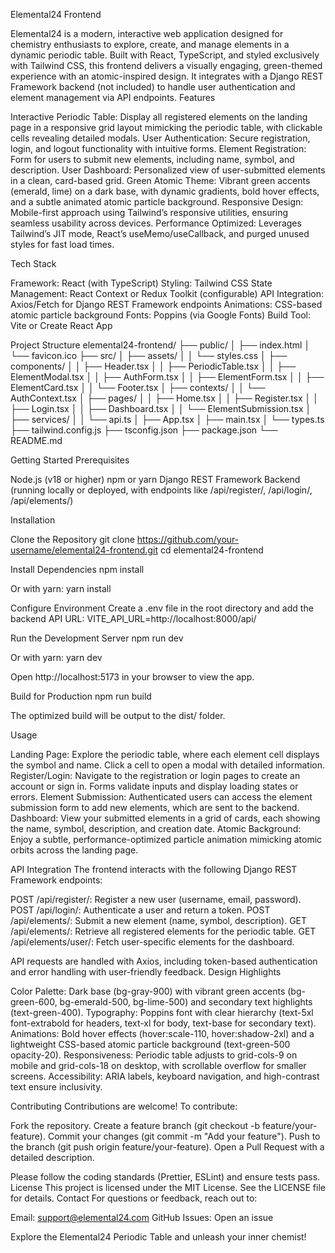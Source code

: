 Elemental24 Frontend

Elemental24 is a modern, interactive web application designed for chemistry enthusiasts to explore, create, and manage elements in a dynamic periodic table. Built with React, TypeScript, and styled exclusively with Tailwind CSS, this frontend delivers a visually engaging, green-themed experience with an atomic-inspired design. It integrates with a Django REST Framework backend (not included) to handle user authentication and element management via API endpoints.
Features

Interactive Periodic Table: Display all registered elements on the landing page in a responsive grid layout mimicking the periodic table, with clickable cells revealing detailed modals.
User Authentication: Secure registration, login, and logout functionality with intuitive forms.
Element Registration: Form for users to submit new elements, including name, symbol, and description.
User Dashboard: Personalized view of user-submitted elements in a clean, card-based grid.
Green Atomic Theme: Vibrant green accents (emerald, lime) on a dark base, with dynamic gradients, bold hover effects, and a subtle animated atomic particle background.
Responsive Design: Mobile-first approach using Tailwind’s responsive utilities, ensuring seamless usability across devices.
Performance Optimized: Leverages Tailwind’s JIT mode, React’s useMemo/useCallback, and purged unused styles for fast load times.

Tech Stack

Framework: React (with TypeScript)
Styling: Tailwind CSS
State Management: React Context or Redux Toolkit (configurable)
API Integration: Axios/Fetch for Django REST Framework endpoints
Animations: CSS-based atomic particle background
Fonts: Poppins (via Google Fonts)
Build Tool: Vite or Create React App

Project Structure
elemental24-frontend/
├── public/
│   ├── index.html
│   └── favicon.ico
├── src/
│   ├── assets/
│   │   └── styles.css
│   ├── components/
│   │   ├── Header.tsx
│   │   ├── PeriodicTable.tsx
│   │   ├── ElementModal.tsx
│   │   ├── AuthForm.tsx
│   │   ├── ElementForm.tsx
│   │   ├── ElementCard.tsx
│   │   └── Footer.tsx
│   ├── contexts/
│   │   └── AuthContext.tsx
│   ├── pages/
│   │   ├── Home.tsx
│   │   ├── Register.tsx
│   │   ├── Login.tsx
│   │   ├── Dashboard.tsx
│   │   └── ElementSubmission.tsx
│   ├── services/
│   │   └── api.ts
│   ├── App.tsx
│   ├── main.tsx
│   └── types.ts
├── tailwind.config.js
├── tsconfig.json
├── package.json
└── README.md

Getting Started
Prerequisites

Node.js (v18 or higher)
npm or yarn
Django REST Framework Backend (running locally or deployed, with endpoints like /api/register/, /api/login/, /api/elements/)

Installation

Clone the Repository
git clone https://github.com/your-username/elemental24-frontend.git
cd elemental24-frontend


Install Dependencies
npm install

Or with yarn:
yarn install


Configure Environment
Create a .env file in the root directory and add the backend API URL:
VITE_API_URL=http://localhost:8000/api/


Run the Development Server
npm run dev

Or with yarn:
yarn dev

Open http://localhost:5173 in your browser to view the app.

Build for Production
npm run build

The optimized build will be output to the dist/ folder.


Usage

Landing Page: Explore the periodic table, where each element cell displays the symbol and name. Click a cell to open a modal with detailed information.
Register/Login: Navigate to the registration or login pages to create an account or sign in. Forms validate inputs and display loading states or errors.
Element Submission: Authenticated users can access the element submission form to add new elements, which are sent to the backend.
Dashboard: View your submitted elements in a grid of cards, each showing the name, symbol, description, and creation date.
Atomic Background: Enjoy a subtle, performance-optimized particle animation mimicking atomic orbits across the landing page.

API Integration
The frontend interacts with the following Django REST Framework endpoints:

POST /api/register/: Register a new user (username, email, password).
POST /api/login/: Authenticate a user and return a token.
POST /api/elements/: Submit a new element (name, symbol, description).
GET /api/elements/: Retrieve all registered elements for the periodic table.
GET /api/elements/user/: Fetch user-specific elements for the dashboard.

API requests are handled with Axios, including token-based authentication and error handling with user-friendly feedback.
Design Highlights

Color Palette: Dark base (bg-gray-900) with vibrant green accents (bg-green-600, bg-emerald-500, bg-lime-500) and secondary text highlights (text-green-400).
Typography: Poppins font with clear hierarchy (text-5xl font-extrabold for headers, text-xl for body, text-base for secondary text).
Animations: Bold hover effects (hover:scale-110, hover:shadow-2xl) and a lightweight CSS-based atomic particle background (text-green-500 opacity-20).
Responsiveness: Periodic table adjusts to grid-cols-9 on mobile and grid-cols-18 on desktop, with scrollable overflow for smaller screens.
Accessibility: ARIA labels, keyboard navigation, and high-contrast text ensure inclusivity.

Contributing
Contributions are welcome! To contribute:

Fork the repository.
Create a feature branch (git checkout -b feature/your-feature).
Commit your changes (git commit -m "Add your feature").
Push to the branch (git push origin feature/your-feature).
Open a Pull Request with a detailed description.

Please follow the coding standards (Prettier, ESLint) and ensure tests pass.
License
This project is licensed under the MIT License. See the LICENSE file for details.
Contact
For questions or feedback, reach out to:

Email: support@elemental24.com
GitHub Issues: Open an issue


Explore the Elemental24 Periodic Table and unleash your inner chemist!